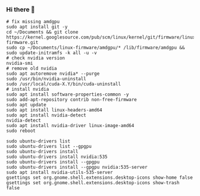 ### Hi there 👋

```
# fix missing amdgpu
sudo apt install git -y
cd ~/Documents && git clone https://kernel.googlesource.com/pub/scm/linux/kernel/git/firmware/linux-firmware.git
sudo cp ~/Documents/linux-firmware/amdgpu/* /lib/firmware/amdgpu && sudo update-initramfs -k all -u -v
# check nvidia version
nvidia-smi
# remove old nvidia
sudo apt autoremove nvidia* --purge
sudo /usr/bin/nvidia-uninstall
sudo /usr/local/cuda-X.Y/bin/cuda-uninstall
# install nvidia
sudo apt install software-properties-common -y
sudo add-apt-repository contrib non-free-firmware
sudo apt update
sudo apt install linux-headers-amd64
sudo apt install nvidia-detect
nvidia-detect
sudo apt install nvidia-driver linux-image-amd64
sudo reboot

sudo ubuntu-drivers list
sudo ubuntu-drivers list --gpgpu
sudo ubuntu-drivers install
sudo ubuntu-drivers install nvidia:535
sudo ubuntu-drivers install --gpgpu
sudo ubuntu-drivers install --gpgpu nvidia:535-server
sudo apt install nvidia-utils-535-server
gsettings set org.gnome.shell.extensions.desktop-icons show-home false
gsettings set org.gnome.shell.extensions.desktop-icons show-trash false
```

<!--
**s3gf4u17/s3gf4u17** is a ✨ _special_ ✨ repository because its `README.md` (this file) appears on your GitHub profile.

Here are some ideas to get you started:

- 🔭 I’m currently working on ...
- 🌱 I’m currently learning ...
- 👯 I’m looking to collaborate on ...
- 🤔 I’m looking for help with ...
- 💬 Ask me about ...
- 📫 How to reach me: ...
- 😄 Pronouns: ...
- ⚡ Fun fact: ...
-->
